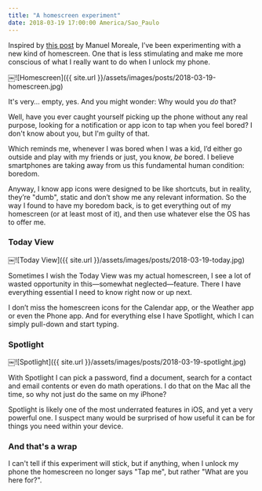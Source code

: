 ```yaml
---
title: "A homescreen experiment"
date: 2018-03-19 17:00:00 America/Sao_Paulo
---
```


Inspired by [this post](http://manuelmoreale.com/phone-setup) by Manuel Moreale, I’ve been experimenting with a new kind of homescreen. One that is less stimulating and make me more conscious of what I really want to do when I unlock my phone.

￼![Homescreen]({{ site.url }}/assets/images/posts/2018-03-19-homescreen.jpg)

It's very… empty, yes. And you might wonder: Why would you _do_ that?

Well, have you ever caught yourself picking up the phone without any real purpose, looking for a notification or app icon to tap when you feel bored? I don't know about you, but I'm guilty of that.

Which reminds me, whenever I was bored when I was a kid, I’d either go outside and play with my friends or just, you know, _be_ bored. I believe smartphones are taking away from us this fundamental human condition: boredom.

Anyway, I know app icons were designed to be like shortcuts, but in reality, they’re "dumb", static and don’t show me any relevant information. So the way I found to have my boredom back, is to get everything out of my homescreen (or at least most of it), and then use whatever else the OS has to offer me.

### Today View

￼![Today View]({{ site.url }}/assets/images/posts/2018-03-19-today.jpg)

Sometimes I wish the Today View was my actual homescreen, I see a lot of wasted opportunity in this—somewhat neglected—feature. There I have everything essential I need to know right now or up next.

I don’t miss the homescreen icons for the Calendar app, or the Weather app or even the Phone app. And for everything else I have Spotlight, which I can simply pull-down and start typing.

### Spotlight

￼![Spotlight]({{ site.url }}/assets/images/posts/2018-03-19-spotlight.jpg)

With Spotlight I can pick a password, find a document, search for a contact and email contents or even do math operations. I do that on the Mac all the time, so why not just do the same on my iPhone?

Spotlight is likely one of the most underrated features in iOS, and yet a very powerful one. I suspect many would be surprised of how useful it can be for things you need within your device.

### And that's a wrap

I can't tell if this experiment will stick, but if anything, when I unlock my phone the homescreen no longer says "Tap me", but rather "What are you here for?".
